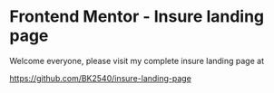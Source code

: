 # Frontend Mentor - Insure landing page

Welcome everyone, 
please visit my complete insure landing page at

https://github.com/BK2540/insure-landing-page
